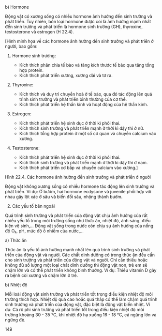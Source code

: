 b) Hormone

Động vật có xương sống có nhiều hormone ảnh hưởng đến sinh trưởng và phát triển. Tuy nhiên, bốn loại hormone được coi là ảnh hưởng mạnh nhất đến sinh trưởng và phát triển là hormone sinh trưởng (GH), thyroxine, testosterone và estrogen (H 22.4).

[Hình minh họa về các hormone ảnh hưởng đến sinh trưởng và phát triển ở người, bao gồm:

1. Hormone sinh trưởng:
   - Kích thích phân chia tế bào và tăng kích thước tế bào qua tăng tổng hợp protein.
   - Kích thích phát triển xương, xương dài và tơ ra.

2. Thyroxine:
   - Kích thích và duy trì chuyển hoá ở tế bào, qua đó tác động lên quá trình sinh trưởng và phát triển bình thường của cơ thể.
   - Kích thích phát triển hệ thần kinh và hoạt động của hệ thần kinh.

3. Estrogen:
   - Kích thích phát triển hệ sinh dục ở thời kì phôi thai.
   - Kích thích sinh trưởng và phát triển mạnh ở thời kì dậy thì ở nữ.
   - Kích thích tổng hợp protein ở một số cơ quan và chuyển calcium vào xương.

4. Testosterone:
   - Kích thích phát triển hệ sinh dục ở thời kì phôi thai.
   - Kích thích sinh trưởng và phát triển mạnh ở thời kì dậy thì ở nam.
   - Kích thích phát triển cơ bắp và chuyển calcium vào xương.]

Hình 22.4. Các hormone ảnh hưởng đến sinh trưởng và phát triển ở người

Động vật không xương sống có nhiều hormone tác động lên sinh trưởng và phát triển. Ví dụ: Ở bướm, hai hormone ecdysone và juvenile phối hợp với nhau gây lột xác ở sâu và biến đổi sâu, nhộng thành bướm.

2. Các yếu tố bên ngoài

Quá trình sinh trưởng và phát triển của động vật chịu ảnh hưởng của rất nhiều yếu tố trong môi trường sống như thức ăn, nhiệt độ, ánh sáng, điều kiện vệ sinh,... Động vật sống trong nước còn chịu sự ảnh hưởng của nồng độ O₂, pH, mức độ ô nhiễm của nước,...

a) Thức ăn

Thức ăn là yếu tố ảnh hưởng mạnh nhất lên quá trình sinh trưởng và phát triển của động vật và người. Các chất dinh dưỡng có trong thức ăn đều cần cho sinh trưởng và phát triển của động vật và người. Chỉ cần thiếu hoặc không đủ số lượng một loại chất dinh dưỡng thì động vật non, trẻ em sẽ chậm lớn và có thể phát triển không bình thường. Ví dụ: Thiếu vitamin D gây ra bệnh còi xương và chậm lớn ở trẻ.

b) Nhiệt độ

Mỗi loài động vật sinh trưởng và phát triển tốt trong điều kiện nhiệt độ môi trường thích hợp. Nhiệt độ quá cao hoặc quá thấp có thể làm chậm quá trình sinh trưởng và phát triển của động vật, đặc biệt là động vật biến nhiệt. Ví dụ: Cá rô phi sinh trưởng và phát triển tốt trong điều kiện nhiệt độ môi trường khoảng 30 - 35 °C, khi nhiệt độ hạ xuống 16 - 18 °C, cá ngừng lớn và ngừng đẻ.

149